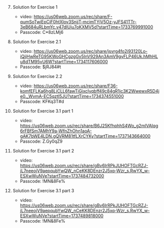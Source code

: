 7. Solution for Exercise 1
    * video: https://us06web.zoom.us/rec/share/F-qumSoTwiEpCiF0htXlov3SnjjT-mcimTYjV5Oz-yJFS41TTr-3eB684uRLbmYc.v47dIUju7oKXMV5d?startTime=1733769991000
    * Passcode: C*8zLMj6
  
9. Solution for Exercise 2.1
    * video: https://us06web.zoom.us/rec/share/jsvrg4fo2i93120Lo-iQijHwReTG95KWoGHCgzgGv5InV929An3AmV9gyFLP46Uk.hMhHLu8dTM95vU6W?startTime=1734117606000
    * Passcode: $jRJ84#t
  
10. Solution for Exercise 2.2
    * video: https://us06web.zoom.us/rec/share/F36-komfEFLKa6hg8LjCLL6fawTiGixcIyqbff49c84gR1ic3K2WwewxR5D4je0._WvmA-EC5qztI5JU?startTime=1734374551000
    * Passcode:  KFKq3T#d
    
11. Solution for Exercise 3.1 part 1
    * video: https://us06web.zoom.us/rec/share/B6J25KfhphhS4Wo_g2mlVAIqg6rFBfSm7AMhY9a-WfnZhOhn1aoA-gAK7bWE4LDN.gQVRM81tfLXrCYKy?startTime=1737143664000
    * Passcode:  Z.Gy0qZ9
    
12. Solution for Exercise 3.1 part 2
    * video: https://us06web.zoom.us/rec/share/gBv6lrRPkJUHOFTGcRZJ-jL7neeojV9aepqubYwQW_nCeKK8DEnzr2J5xq-Wzr_s.RwYX_w-ESXwWuNVe?startTime=1737484732000
    * Passcode:  !MN&8Fe%

13. Solution for Exercise 3.1 part 3
    * video: https://us06web.zoom.us/rec/share/gBv6lrRPkJUHOFTGcRZJ-jL7neeojV9aepqubYwQW_nCeKK8DEnzr2J5xq-Wzr_s.RwYX_w-ESXwWuNVe?startTime=1737489818000
    * Passcode:  !MN&8Fe%